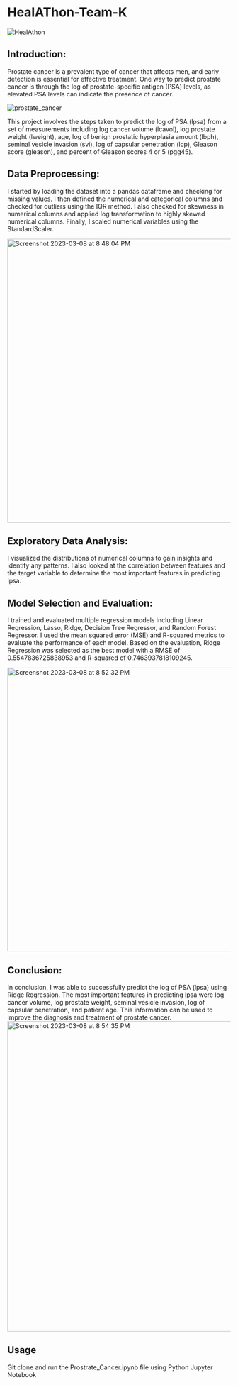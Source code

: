 # HealAThon-Team-K
![HealAthon](https://user-images.githubusercontent.com/111196709/224006178-b3ddebbf-b87e-48b3-9edd-8489d68d30d8.jpeg)

## Introduction: 

Prostate cancer is a prevalent type of cancer that affects men, and early detection is essential for effective treatment.
One way to predict prostate cancer is through the log of prostate-specific antigen (PSA) levels, as elevated PSA levels can indicate the presence of cancer. 

![prostate_cancer](https://user-images.githubusercontent.com/111196709/223775929-1f16162e-3d85-400b-af25-c087984b4fac.jpeg)

This project involves the steps taken to predict the log of PSA (lpsa) from a set of measurements including log cancer volume (lcavol), log prostate weight (lweight), age, log of benign prostatic hyperplasia amount (lbph), seminal vesicle invasion (svi), log of capsular penetration (lcp), Gleason score (gleason), and percent of Gleason scores 4 or 5 (pgg45). 

## Data Preprocessing: 

I started by loading the dataset into a pandas dataframe and checking for missing values. I then defined the numerical and categorical columns and checked for outliers using the IQR method. I also checked for skewness in numerical columns and applied log transformation to highly skewed numerical columns. Finally, I scaled numerical variables using the StandardScaler. 

<img width="640" alt="Screenshot 2023-03-08 at 8 48 04 PM" src="https://user-images.githubusercontent.com/111196709/223776591-42e83869-e2c3-42c5-8a83-4f741607df3f.png">

 
## Exploratory Data Analysis: 

I visualized the distributions of numerical columns to gain insights and identify any patterns. I also looked at the correlation between features and the target variable to determine the most important features in predicting lpsa. 

## Model Selection and Evaluation: 

I trained and evaluated multiple regression models including Linear Regression, Lasso, Ridge, Decision Tree Regressor, and Random Forest Regressor. I used the mean squared error (MSE) and R-squared metrics to evaluate the performance of each model. Based on the evaluation, Ridge Regression was selected as the best model with a RMSE of 0.5547836725838953 and R-squared of 0.7463937818109245.

<img width="640" alt="Screenshot 2023-03-08 at 8 52 32 PM" src="https://user-images.githubusercontent.com/111196709/223777463-0c772d54-092f-473a-962b-da46a98c88af.png">

## Conclusion: 

In conclusion, I was able to successfully predict the log of PSA (lpsa) using Ridge Regression. The most important features in predicting lpsa were log cancer volume, log prostate weight, seminal vesicle invasion, log of capsular penetration, and patient age. This information can be used to improve the diagnosis and treatment of prostate cancer. 
<img width="700" alt="Screenshot 2023-03-08 at 8 54 35 PM" src="https://user-images.githubusercontent.com/111196709/223777885-7be1b185-4582-4db3-9d8a-723c1e0cb76b.png">


## Usage
Git clone and run the Prostrate_Cancer.ipynb file using Python Jupyter Notebook
